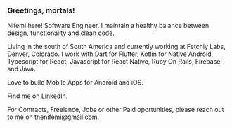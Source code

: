 <!-- ![Header](https://raw.githubusercontent.com/thenifemi/thenifemi/master/nifemi-banner.png "Header") -->

### Greetings, mortals!

Nifemi here! Software Engineer. I maintain a healthy balance between design, functionality and clean code.

Living in the south of South America and currently working at Fetchly Labs, Denver, Colorado. I work with Dart for Flutter, Kotlin for Native Android, Typescript for React, Javascript for React Native, Ruby On Rails, Firebase and Java. 

Love to build Mobile Apps for Android and iOS. 

Find me on [LinkedIn](https://www.linkedin.com/in/nifemii).

<!-- Find my resume [here](https://github.com/thenifemi/thenifemi/blob/master/Nifemi-Diffu-Resume-2021.pdf). -->

For Contracts, Freelance, Jobs or other Paid oportunities, please reach out to me on thenifemi@gmail.com.









